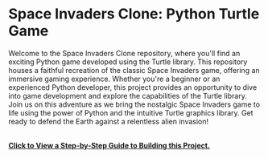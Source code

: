 # Space Invaders Clone: Python Turtle Game

Welcome to the Space Invaders Clone repository, where you'll find an exciting Python game developed using the Turtle library. This repository houses a faithful recreation of the classic Space Invaders game, offering an immersive gaming experience. Whether you're a beginner or an experienced Python developer, this project provides an opportunity to dive into game development and explore the capabilities of the Turtle library. Join us on this adventure as we bring the nostalgic Space Invaders game to life using the power of Python and the intuitive Turtle graphics library. Get ready to defend the Earth against a relentless alien invasion!

<br>

<b>
  <a href='https://ishanrastogi26.wordpress.com/2023/07/13/step-by-step-guide-building-a-space-invaders-game-clone-in-python/'>
    Click to View a Step-by-Step Guide to Building this Project.
  </a>
</b>
